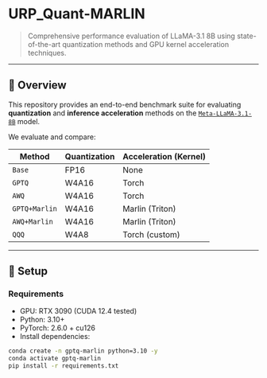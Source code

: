 # URP_Quant-MARLIN

> Comprehensive performance evaluation of LLaMA-3.1 8B using state-of-the-art quantization methods and GPU kernel acceleration techniques.

---

## 📌 Overview

This repository provides an end-to-end benchmark suite for evaluating **quantization** and **inference acceleration** methods on the [`Meta-LLaMA-3.1-8B`](https://huggingface.co/meta-llama/Meta-Llama-3-8B) model.

We evaluate and compare:

| Method          | Quantization | Acceleration (Kernel) |
|-----------------|--------------|------------------------|
| `Base`          | FP16         | None                  |
| `GPTQ`          | W4A16        | Torch                 |
| `AWQ`           | W4A16        | Torch                 |
| `GPTQ+Marlin`   | W4A16        | Marlin (Triton)       |
| `AWQ+Marlin`    | W4A16        | Marlin (Triton)       |
| `QQQ`           | W4A8         | Torch (custom)        |

---

## 🔧 Setup

### Requirements

- GPU: RTX 3090  (CUDA 12.4 tested)
- Python: 3.10+
- PyTorch: 2.6.0 + cu126
- Install dependencies:

```bash
conda create -n gptq-marlin python=3.10 -y
conda activate gptq-marlin
pip install -r requirements.txt


